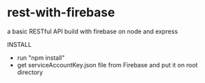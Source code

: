 # rest-with-firebase
a basic RESTful API build with firebase on node and express

INSTALL
  - run "npm install"
  - get serviceAccountKey.json file from Firebase and put it on root directory
